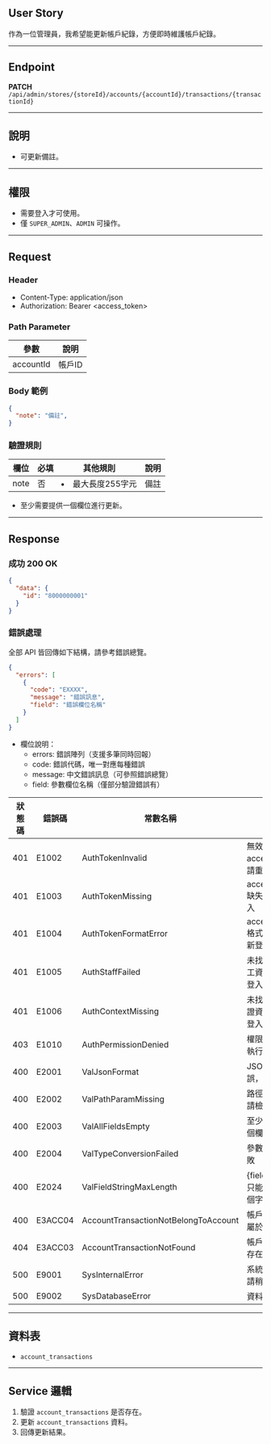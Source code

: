 ## User Story

作為一位管理員，我希望能更新帳戶紀錄，方便即時維護帳戶紀錄。

---

## Endpoint

**PATCH** `/api/admin/stores/{storeId}/accounts/{accountId}/transactions/{transactionId}`

---

## 說明

- 可更新備註。

---

## 權限

- 需要登入才可使用。
- 僅 `SUPER_ADMIN`、`ADMIN` 可操作。

---

## Request

### Header

- Content-Type: application/json
- Authorization: Bearer <access_token>

### Path Parameter

| 參數      | 說明   |
| --------- | ------ |
| accountId | 帳戶ID |

### Body 範例

```json
{
  "note": "備註",
}
```

### 驗證規則

| 欄位 | 必填 | 其他規則            | 說明 |
| ---- | ---- | ------------------- | ---- |
| note | 否   | <li>最大長度255字元 | 備註 |

- 至少需要提供一個欄位進行更新。

---

## Response

### 成功 200 OK

```json
{
  "data": {
    "id": "8000000001"
  }
}
```

### 錯誤處理

全部 API 皆回傳如下結構，請參考錯誤總覽。

```json
{
  "errors": [
    {
      "code": "EXXXX",
      "message": "錯誤訊息",
      "field": "錯誤欄位名稱"
    }
  ]
}
```

- 欄位說明：
  - errors: 錯誤陣列（支援多筆同時回報）
  - code: 錯誤代碼，唯一對應每種錯誤
  - message: 中文錯誤訊息（可參照錯誤總覽）
  - field: 參數欄位名稱（僅部分驗證錯誤有）

| 狀態碼 | 錯誤碼  | 常數名稱                             | 說明                                  |
| ------ | ------- | ------------------------------------ | ------------------------------------- |
| 401    | E1002   | AuthTokenInvalid                     | 無效的 accessToken，請重新登入        |
| 401    | E1003   | AuthTokenMissing                     | accessToken 缺失，請重新登入          |
| 401    | E1004   | AuthTokenFormatError                 | accessToken 格式錯誤，請重新登入      |
| 401    | E1005   | AuthStaffFailed                      | 未找到有效的員工資訊，請重新登入      |
| 401    | E1006   | AuthContextMissing                   | 未找到使用者認證資訊，請重新登入      |
| 403    | E1010   | AuthPermissionDenied                 | 權限不足，無法執行此操作              |
| 400    | E2001   | ValJsonFormat                        | JSON 格式錯誤，請檢查                 |
| 400    | E2002   | ValPathParamMissing                  | 路徑參數缺失，請檢查                  |
| 400    | E2003   | ValAllFieldsEmpty                    | 至少需要提供一個欄位進行更新          |
| 400    | E2004   | ValTypeConversionFailed              | 參數類型轉換失敗                      |
| 400    | E2024   | ValFieldStringMaxLength              | {field} 長度最多只能有 {param} 個字元 |
| 400    | E3ACC04 | AccountTransactionNotBelongToAccount | 帳戶交易紀錄不屬於指定的帳戶          |
| 404    | E3ACC03 | AccountTransactionNotFound           | 帳戶交易紀錄不存在或已被刪除          |
| 500    | E9001   | SysInternalError                     | 系統發生錯誤，請稍後再試              |
| 500    | E9002   | SysDatabaseError                     | 資料庫操作失敗                        |

---

## 資料表

- `account_transactions`

---

## Service 邏輯

1. 驗證 `account_transactions` 是否存在。
2. 更新 `account_transactions` 資料。
3. 回傳更新結果。
